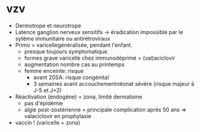 # vzv



- Dermotrope et neurotrope 
- Latence ganglion nerveux sensitifs -> éradication impossible par le
  sytème immunitaire ou antirétroviraux 
- Primo = varicellegénéralisée, pendant l'enfant. 
    - presque toujours symptomatique. 
    - formes grave varicelle chez immunodéprimé = (val)aciclovir 
    - augmentation nombre cas au printemps 
    - femme enceinte: risque 
        - avant 20SA: risque congénital 
        - 3 semaines avant accouchementnéonat sévère (risque majeur à J-5
          et J+2) 
- Réactivation (endogène) = zona, limité dermatome 
    - pas d'épidémie 
    - algie post-zostérienne = principale complication après 50 ans =>
      valaciclovir en prophylaxie 
- vaccin ! (varicelle + zona) 

